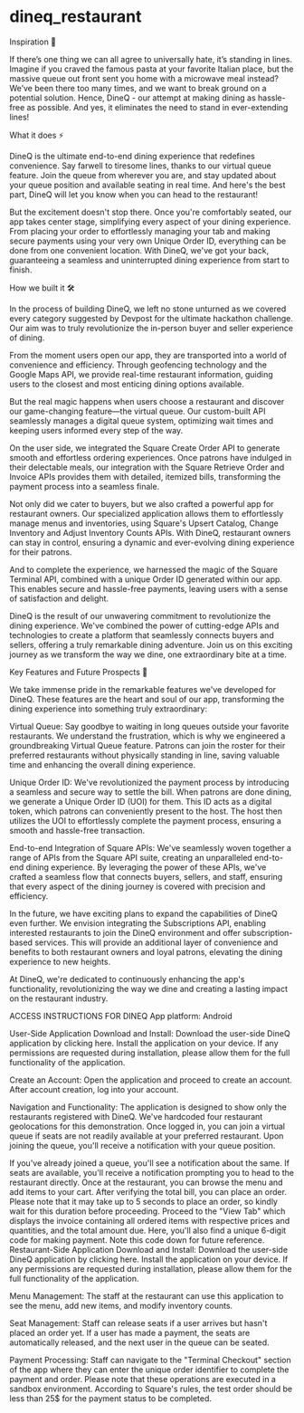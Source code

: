 # dineq_restaurant

Inspiration 🌟  

If there’s one thing we can all agree to universally hate, it’s standing in lines. Imagine if you craved the famous pasta at your favorite Italian place, but the massive queue out front sent you home with a microwave meal instead? We’ve been there too many times, and we want to break ground on a potential solution. Hence, DineQ - our attempt at making dining as hassle-free as possible. And yes, it eliminates the need to stand in ever-extending lines!

What it does ⚡  

DineQ is the ultimate end-to-end dining experience that redefines convenience. Say farwell to tiresome lines, thanks to our virtual queue feature. Join the queue from wherever you are, and stay updated about your queue position and available seating in real time. And here's the best part, DineQ will let you know when you can head to the restaurant!

But the excitement doesn't stop there. Once you're comfortably seated, our app takes center stage, simplifying every aspect of your dining experience. From placing your order to effortlessly managing your tab and making secure payments using your very own Unique Order ID, everything can be done from one convenient location. With DineQ, we've got your back, guaranteeing a seamless and uninterrupted dining experience from start to finish.

How we built it 🛠️  

In the process of building DineQ, we left no stone unturned as we covered every category suggested by Devpost for the ultimate hackathon challenge. Our aim was to truly revolutionize the in-person buyer and seller experience of dining.

From the moment users open our app, they are transported into a world of convenience and efficiency. Through geofencing technology and the Google Maps API, we provide real-time restaurant information, guiding users to the closest and most enticing dining options available.

But the real magic happens when users choose a restaurant and discover our game-changing feature—the virtual queue. Our custom-built API seamlessly manages a digital queue system, optimizing wait times and keeping users informed every step of the way.

On the user side, we integrated the Square Create Order API to generate smooth and effortless ordering experiences. Once patrons have indulged in their delectable meals, our integration with the Square Retrieve Order and Invoice APIs provides them with detailed, itemized bills, transforming the payment process into a seamless finale.

Not only did we cater to buyers, but we also crafted a powerful app for restaurant owners. Our specialized application allows them to effortlessly manage menus and inventories, using Square's Upsert Catalog, Change Inventory and Adjust Inventory Counts APIs. With DineQ, restaurant owners can stay in control, ensuring a dynamic and ever-evolving dining experience for their patrons.

And to complete the experience, we harnessed the magic of the Square Terminal API, combined with a unique Order ID generated within our app. This enables secure and hassle-free payments, leaving users with a sense of satisfaction and delight.

DineQ is the result of our unwavering commitment to revolutionize the dining experience. We've combined the power of cutting-edge APIs and technologies to create a platform that seamlessly connects buyers and sellers, offering a truly remarkable dining adventure. Join us on this exciting journey as we transform the way we dine, one extraordinary bite at a time.

Key Features and Future Prospects 🚀  

We take immense pride in the remarkable features we've developed for DineQ. These features are the heart and soul of our app, transforming the dining experience into something truly extraordinary:

Virtual Queue: Say goodbye to waiting in long queues outside your favorite restaurants. We understand the frustration, which is why we engineered a groundbreaking Virtual Queue feature. Patrons can join the roster for their preferred restaurants without physically standing in line, saving valuable time and enhancing the overall dining experience.

Unique Order ID: We've revolutionized the payment process by introducing a seamless and secure way to settle the bill. When patrons are done dining, we generate a Unique Order ID (UOI) for them. This ID acts as a digital token, which patrons can conveniently present to the host. The host then utilizes the UOI to effortlessly complete the payment process, ensuring a smooth and hassle-free transaction.

End-to-end Integration of Square APIs: We've seamlessly woven together a range of APIs from the Square API suite, creating an unparalleled end-to-end dining experience. By leveraging the power of these APIs, we've crafted a seamless flow that connects buyers, sellers, and staff, ensuring that every aspect of the dining journey is covered with precision and efficiency.

In the future, we have exciting plans to expand the capabilities of DineQ even further. We envision integrating the Subscriptions API, enabling interested restaurants to join the DineQ environment and offer subscription-based services. This will provide an additional layer of convenience and benefits to both restaurant owners and loyal patrons, elevating the dining experience to new heights.

At DineQ, we're dedicated to continuously enhancing the app's functionality, revolutionizing the way we dine and creating a lasting impact on the restaurant industry.    

ACCESS INSTRUCTIONS FOR DINEQ
App platform: Android

User-Side Application
Download and Install: Download the user-side DineQ application by clicking here. Install the application on your device. If any permissions are requested during installation, please allow them for the full functionality of the application.

Create an Account: Open the application and proceed to create an account. After account creation, log into your account.

Navigation and Functionality: The application is designed to show only the restaurants registered with DineQ. We've hardcoded four restaurant geolocations for this demonstration. Once logged in, you can join a virtual queue if seats are not readily available at your preferred restaurant. Upon joining the queue, you'll receive a notification with your queue position.

If you've already joined a queue, you'll see a notification about the same.
If seats are available, you'll receive a notification prompting you to head to the restaurant directly.
Once at the restaurant, you can browse the menu and add items to your cart. After verifying the total bill, you can place an order. Please note that it may take up to 5 seconds to place an order, so kindly wait for this duration before proceeding.
Proceed to the "View Tab" which displays the invoice containing all ordered items with respective prices and quantities, and the total amount due. Here, you'll also find a unique 6-digit code for making payment. Note this code down for future reference.
Restaurant-Side Application
Download and Install: Download the user-side DineQ application by clicking here. Install the application on your device. If any permissions are requested during installation, please allow them for the full functionality of the application.

Menu Management: The staff at the restaurant can use this application to see the menu, add new items, and modify inventory counts.

Seat Management: Staff can release seats if a user arrives but hasn't placed an order yet. If a user has made a payment, the seats are automatically released, and the next user in the queue can be seated.

Payment Processing: Staff can navigate to the "Terminal Checkout" section of the app where they can enter the unique order identifier to complete the payment and order. Please note that these operations are executed in a sandbox environment. According to Square's rules, the test order should be less than 25$ for the payment status to be completed.
